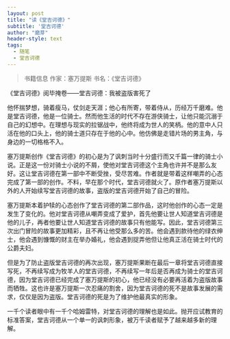 ```yaml
---
layout: post
title: "读《堂吉诃德》"
subtitle: '堂吉诃德'
author: "磨芽"
header-style: text
tags:
  - 随笔
  - 堂吉诃德
---
```


> 书籍信息  作家：塞万提斯  书名：《堂吉诃德》



《堂吉诃德》阅毕掩卷——堂吉诃德：我被盗版害死了

他怀揣梦想，骑着瘦马，仗剑走天涯；他心有所寄，带着侍从，历经万千磨难。他是堂吉诃德，他是一位骑士。然而他生活的时代不存在游侠骑士，让他只能沉溺于自己的幻想中。在理想与现实的拉锯战中，他终将成为世人的笑柄。他的意中人只活在他的口头上，他的骑士道只存在于他的心中。他仿佛是走错片场的男主角，与身边的一切格格不入。

塞万提斯创作《堂吉诃德》的初心是为了讽刺当时十分盛行而又千篇一律的骑士小说。正是这一份对骑士小说的不屑，使他对堂吉诃德这个主角也许并不是那么友好。这让堂吉诃德在第一部中不断受挫，受尽苦难。作者就是带着这样嘲弄的心态完成了第一部的创作。不料，早在那个时代，堂吉诃德就火了。原作者塞万提斯以外的人开始续写堂吉诃德的故事，盗版的堂吉诃德开始了自己的冒险。

塞万提斯本着护犊的心态创作了堂吉诃德的第二部作品，这时他创作的心态一定是发生了变化的。他对堂吉诃德从嘲弄变成了爱护，首先他要让世人知道堂吉诃德是他的儿子，再者他要让世人知道堂吉诃德的故事只有他能写。因此，堂吉诃德第三次出门冒险的故事更加精彩，且不再让他受那么多的苦。他会遇到款待他的绿衣绅士，他会遇到慷慨的财主在举办婚礼，他会遇到捉弄他但让他真正活在骑士时代的公爵夫妇。

但是为了防止盗版堂吉诃德的再次出现，塞万提斯果断在最后一章将堂吉诃德直接写死，不再续写成为牧羊人的堂吉诃德，不再续写一年后是否再成为骑士的堂吉诃德，因为堂吉诃德已经完成了塞万提斯的初心，他已经没有必要再活着为盗版故事而牺牲。这也许是塞万提斯一次忍痛的割舍，因为堂吉诃德的死不是故事发展的需求，仅仅是因为盗版。堂吉诃德的死是为了维护他最真实的形象。

一千个读者眼中有一千个哈姆雷特，对堂吉诃德的理解也是如此。抛开应试教育的标准答案，堂吉诃德从一个单一的讽刺形象，被万千读者赋予了越来越多新的理解。
